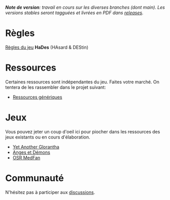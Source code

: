 _**Note de version**: travail en cours sur les diverses branches (dont main). Les versions stables seront tagguées et livrées en PDF dans [releases](https://github.com/aleascript/hades/releases)._

# Règles

[Règles du jeu](hades.adoc) **HaDes** (HAsard & DEStin)


# Ressources 

Certaines ressources sont indépendantes du jeu. Faites votre marché. On tentera de les rassembler dans le projet suivant: 

* [Ressources génériques](https://github.com/aleascript/generiques)

# Jeux 

Vous pouvez jeter un coup d'oeil ici pour piocher dans les ressources des jeux existants ou en cours d'élaboration. 

* [Yet Another Glorantha](https://github.com/aleascript/yet-another-glorantha)
* [Anges et Démons](https://github.com/aleascript/anges-et-demons)
* [OSR MedFan](https://github.com/aleascript/medfan-osr)

# Communauté

N'hésitez pas à participer aux [discussions](https://github.com/aleascript/hades/discussions). 

